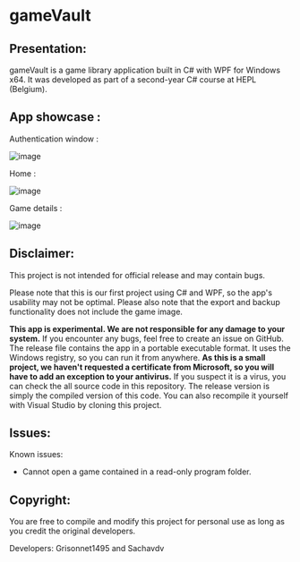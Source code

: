 # gameVault

## Presentation:

gameVault is a game library application built in C# with WPF for Windows x64.
It was developed as part of a second-year C# course at HEPL (Belgium).

## App showcase :

Authentication window :

![image](https://github.com/user-attachments/assets/02d3db95-1a46-4328-8907-19b7a80d9fad)

Home :

![image](https://github.com/user-attachments/assets/b9feeb7c-2514-40ac-abce-75eae2283be4)

Game details :

![image](https://github.com/user-attachments/assets/b30ed5c9-dddb-4370-a634-6bc0eb22e0e6)

## Disclaimer:

This project is not intended for official release and may contain bugs.

Please note that this is our first project using C# and WPF, so the app's usability may not be optimal.
Please also note that the export and backup functionality does not include the game image.

**This app is experimental. We are not responsible for any damage to your system.**
If you encounter any bugs, feel free to create an issue on GitHub.
The release file contains the app in a portable executable format. It uses the Windows registry, so you can run it from anywhere.
**As this is a small project, we haven't requested a certificate from Microsoft, so you will have to add an exception to your antivirus.**
If you suspect it is a virus, you can check the all source code in this repository. The release version is simply the compiled version of this code.
You can also recompile it yourself with Visual Studio by cloning this project.

## Issues:

Known issues:
- Cannot open a game contained in a read-only program folder.

## Copyright:
You are free to compile and modify this project for personal use as long as you credit the original developers.

Developers: Grisonnet1495 and Sachavdv
